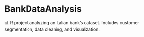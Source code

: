# BankDataAnalysis
📊 R project analyzing an Italian bank’s dataset. Includes customer segmentation, data cleaning, and visualization. 
